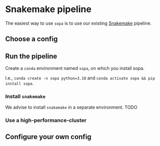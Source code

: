 # Snakemake pipeline

The easiest way to use `sopa` is to use our existing [Snakemake](https://snakemake.readthedocs.io/en/stable/) pipeline.

## Choose a config

## Run the pipeline

Create a `conda` environment named `sopa`, on which you install sopa.

I.e., `conda create -n sopa python=3.10` and `conda activate sopa && pip install sopa`.

### Install `snakemake`

We advise to install `snakemake` in a separate environment. TODO

### Use a high-performance-cluster

## Configure your own config